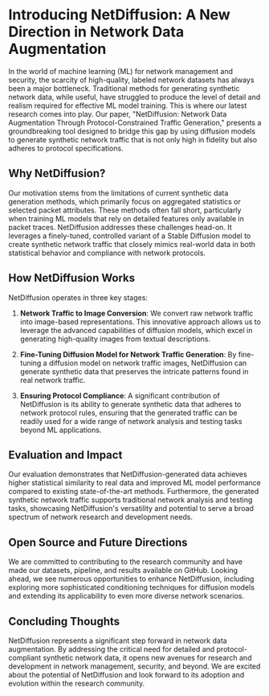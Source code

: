 # Introducing NetDiffusion: A New Direction in Network Data Augmentation

In the world of machine learning (ML) for network management and security, the scarcity of high-quality,
labeled network datasets has always been a major bottleneck. Traditional methods for generating synthetic network data,
while useful, have struggled to produce the level of detail and realism required for effective ML model training. This is
where our latest research comes into play. Our paper, "NetDiffusion: Network Data Augmentation Through Protocol-Constrained Traffic Generation,"
presents a groundbreaking tool designed to bridge this gap by using diffusion models to generate synthetic network traffic that
is not only high in fidelity but also adheres to protocol specifications.

## Why NetDiffusion?

Our motivation stems from the limitations of current synthetic data generation methods, which primarily
focus on aggregated statistics or selected packet attributes. These methods often fall short, particularly
when training ML models that rely on detailed features only available in packet traces. NetDiffusion addresses these
challenges head-on. It leverages a finely-tuned, controlled variant of a Stable Diffusion model to create synthetic network
traffic that closely mimics real-world data in both statistical behavior and compliance with network protocols.

## How NetDiffusion Works

NetDiffusion operates in three key stages:

1. **Network Traffic to Image Conversion**: We convert raw network traffic into image-based representations.
This innovative approach allows us to leverage the advanced capabilities of diffusion models, which excel in generating high-quality images from textual descriptions.

2. **Fine-Tuning Diffusion Model for Network Traffic Generation**: By fine-tuning a diffusion model on network traffic images,
NetDiffusion can generate synthetic data that preserves the intricate patterns found in real network traffic.

3. **Ensuring Protocol Compliance**: A significant contribution of NetDiffusion is its ability to generate synthetic
data that adheres to network protocol rules, ensuring that the generated traffic can be readily used for a wide range of network analysis and testing tasks beyond ML applications.

## Evaluation and Impact

Our evaluation demonstrates that NetDiffusion-generated data achieves higher statistical similarity to
real data and improved ML model performance compared to existing state-of-the-art methods. Furthermore, the generated
synthetic network traffic supports traditional network analysis and testing tasks, showcasing NetDiffusion's versatility
and potential to serve a broad spectrum of network research and development needs.

## Open Source and Future Directions

We are committed to contributing to the research community and have made our datasets, pipeline, and results available on GitHub.
Looking ahead, we see numerous opportunities to enhance NetDiffusion, including exploring more sophisticated conditioning techniques
for diffusion models and extending its applicability to even more diverse network scenarios.

## Concluding Thoughts

NetDiffusion represents a significant step forward in network data augmentation. By addressing the critical need for
detailed and protocol-compliant synthetic network data, it opens new avenues for research and development in network management,
security, and beyond. We are excited about the potential of NetDiffusion and look forward to its adoption and evolution within the research community.
